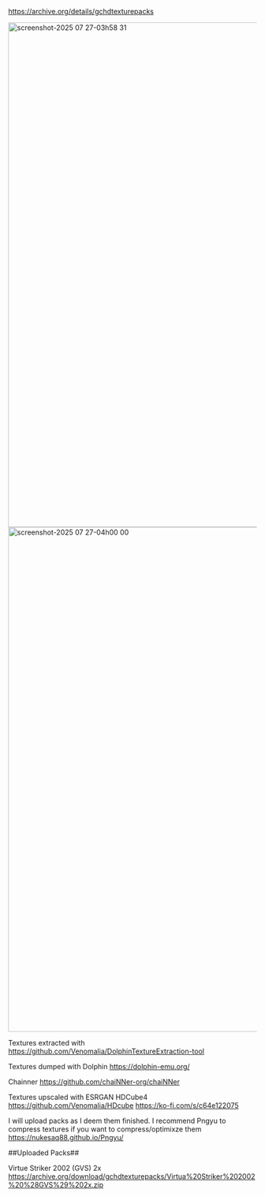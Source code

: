 https://archive.org/details/gchdtexturepacks

<img width="1280" height="1024" alt="screenshot-2025 07 27-03h58 31" src="https://github.com/user-attachments/assets/576f3414-2bce-44e1-96ff-29b05f32d039" />
<img width="1280" height="1024" alt="screenshot-2025 07 27-04h00 00" src="https://github.com/user-attachments/assets/5bb43817-6e50-4c1e-86e7-a27c7df3f16f" />

Textures extracted with https://github.com/Venomalia/DolphinTextureExtraction-tool

Textures dumped with Dolphin https://dolphin-emu.org/

Chainner https://github.com/chaiNNer-org/chaiNNer

Textures upscaled with ESRGAN HDCube4
https://github.com/Venomalia/HDcube
https://ko-fi.com/s/c64e122075

I will upload packs as I deem them finished. I recommend Pngyu to compress textures if you want to compress/optimixze them https://nukesaq88.github.io/Pngyu/

##Uploaded Packs##

Virtue Striker 2002 (GVS) 2x https://archive.org/download/gchdtexturepacks/Virtua%20Striker%202002%20%28GVS%29%202x.zip
